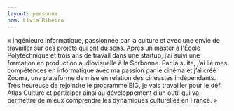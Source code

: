 ```yaml
---
layout: personne 
nom: Lívia Ribeiro 
---
```


« Ingénieure informatique, passionnée par la culture et avec une envie de travailler sur des projets qui ont du sens. Après un master à l'École Polytechnique et trois ans de travail dans une startup, j’ai suivi une formation en production audiovisuelle à la Sorbonne. Par la suite, j’ai lié mes compétences en informatique avec ma passion par le cinéma et j’ai créé Zooma, une plateforme de mise en relation des cinéastes indépendants. Très heureuse de rejoindre le programme EIG, je vais travailler pour le défi Atlas Culture et participer ainsi au développement d’un outil qui va permettre de mieux comprendre les dynamiques culturelles en France. »
